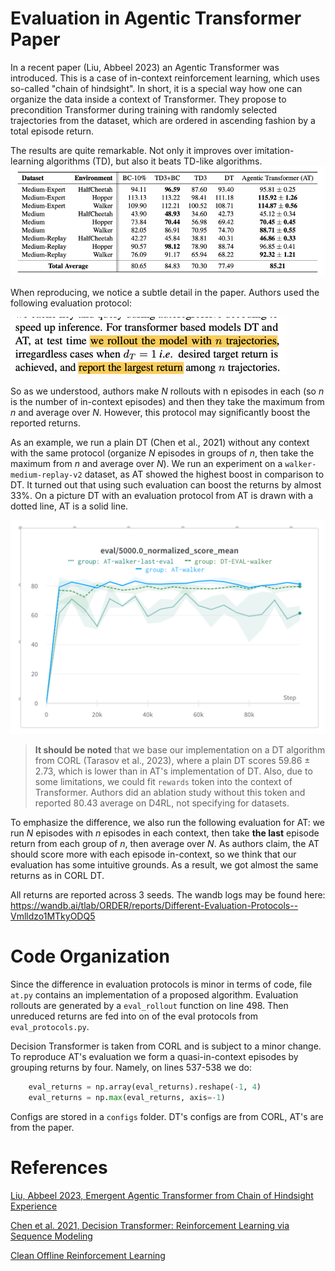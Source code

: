 # Evaluation in Agentic Transformer Paper

In a recent paper (Liu, Abbeel 2023) an Agentic Transformer was introduced. This is a case of in-context 
reinforcement learning, which uses so-called "chain of hindsight". In short, it is a special way how one can organize 
the data inside a context of Transformer. They propose to precondition Transformer during training with randomly 
selected trajectories from the dataset, which are ordered in ascending fashion by a total episode return.

The results are quite remarkable. Not only it improves over imitation-learning algorithms (TD), but also it beats 
TD-like algorithms. 
![img.png](img/table.png)

When reproducing, we notice a subtle detail in the paper. Authors used the following evaluation protocol:

![img.png](img/quote.png)

So as we understood, authors make $N$ rollouts with n episodes in each (so $n$ is the number of in-context 
episodes) and then they take the maximum from $n$ and average over $N$. However, this protocol may significantly 
boost the reported returns. 

As an example, we run a plain DT (Chen et al., 2021) without any context with the same protocol (organize $N$ 
episodes in 
groups of 
$n$, then take the maximum from $n$ and average over $N$). We run an experiment on a `walker-medium-replay-v2` dataset, 
as AT showed the highest boost in comparison to DT.  It turned out that using such evaluation can boost  the returns 
by almost 33%. On a picture DT with an evaluation protocol from AT is drawn with a dotted line, AT is a solid line.

![img.png](img/wandb.png) 

> **It should be noted** that we base our implementation on a DT algorithm from CORL (Tarasov et al., 2023), where a
plain DT scores 59.86 ± 2.73, which is lower than in AT's implementation of DT. Also, due to some limitations, we 
could fit `rewards` token into the context of Transformer. Authors did an ablation study without this token and 
reported 80.43 average on D4RL, not specifying for datasets.

To emphasize the difference, we also run the following evaluation for AT: we run $N$ episodes with $n$ episodes in 
each context, then take **the last** episode return from each group of $n$, then average over $N$. As authors claim, 
the AT should score more with each episode in-context, so we think that our evaluation has some intuitive grounds. 
As a result, we got almost the same returns as in CORL DT. 

All returns are reported across 3 seeds.
The wandb logs may be found here: https://wandb.ai/tlab/ORDER/reports/Different-Evaluation-Protocols--Vmlldzo1MTkyODQ5

# Code Organization

Since the difference in evaluation protocols is minor in terms of code, file `at.py` contains an implementation of a 
proposed algorithm. Evaluation rollouts are generated by a `eval_rollout` function on line 498. Then unreduced 
returns are fed into on of the eval protocols from `eval_protocols.py`.

Decision Transformer is taken from CORL and is subject to a minor change. To reproduce AT's evaluation we form a 
quasi-in-context episodes by grouping returns by four. Namely, on lines 537-538 we do:

```python
    eval_returns = np.array(eval_returns).reshape(-1, 4)
    eval_returns = np.max(eval_returns, axis=-1)
```

Configs are stored in a `configs` folder. DT's configs are from CORL, AT's are from the paper.

# References
[Liu, Abbeel 2023, Emergent Agentic Transformer from Chain of Hindsight Experience](https://arxiv.org/pdf/2305.16554)

[Chen et al. 2021, Decision Transformer: Reinforcement Learning via Sequence Modeling](https://arxiv.org/pdf/2106.01345)

[Clean Offline Reinforcement Learning](https://github.com/corl-team/CORL)